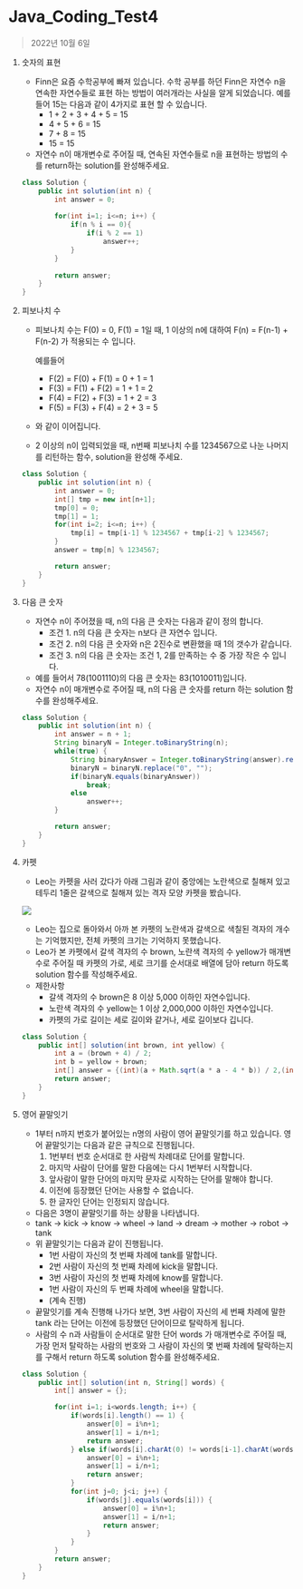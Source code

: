 # Java_Coding_Test4

> 2022년 10월 6일

1. 숫자의 표현

   - Finn은 요즘 수학공부에 빠져 있습니다. 수학 공부를 하던 Finn은 자연수 n을 연속한 자연수들로 표현 하는 방법이 여러개라는 사실을 알게 되었습니다. 예를들어 15는 다음과 같이 4가지로 표현 할 수 있습니다.
     - 1 + 2 + 3 + 4 + 5 = 15
     - 4 + 5 + 6 = 15
     - 7 + 8 = 15
     - 15 = 15
   - 자연수 n이 매개변수로 주어질 때, 연속된 자연수들로 n을 표현하는 방법의 수를 return하는 solution를 완성해주세요.

   ```java
   class Solution {
       public int solution(int n) {
           int answer = 0;
           
           for(int i=1; i<=n; i++) {
               if(n % i == 0){
                   if(i % 2 == 1)
                       answer++;
               }
           }
           
           return answer;
       }
   }
   ```

2. 피보나치 수

   - 피보나치 수는 F(0) = 0, F(1) = 1일 때, 1 이상의 n에 대하여 F(n) = F(n-1) + F(n-2) 가 적용되는 수 입니다.

     예를들어

     - F(2) = F(0) + F(1) = 0 + 1 = 1
     - F(3) = F(1) + F(2) = 1 + 1 = 2
     - F(4) = F(2) + F(3) = 1 + 2 = 3
     - F(5) = F(3) + F(4) = 2 + 3 = 5

   - 와 같이 이어집니다.

   - 2 이상의 n이 입력되었을 때, n번째 피보나치 수를 1234567으로 나눈 나머지를 리턴하는 함수, solution을 완성해 주세요.

   ```java
   class Solution {
       public int solution(int n) {
           int answer = 0;
           int[] tmp = new int[n+1];
           tmp[0] = 0;
           tmp[1] = 1;
           for(int i=2; i<=n; i++) {
               tmp[i] = tmp[i-1] % 1234567 + tmp[i-2] % 1234567;
           }
           answer = tmp[n] % 1234567;
   
           return answer;
       }
   }
   ```

3. 다음 큰 숫자

   - 자연수 n이 주어졌을 때, n의 다음 큰 숫자는 다음과 같이 정의 합니다.
     - 조건 1. n의 다음 큰 숫자는 n보다 큰 자연수 입니다.
     - 조건 2. n의 다음 큰 숫자와 n은 2진수로 변환했을 때 1의 갯수가 같습니다.
     - 조건 3. n의 다음 큰 숫자는 조건 1, 2를 만족하는 수 중 가장 작은 수 입니다.
   - 예를 들어서 78(1001110)의 다음 큰 숫자는 83(1010011)입니다.
   - 자연수 n이 매개변수로 주어질 때, n의 다음 큰 숫자를 return 하는 solution 함수를 완성해주세요.

   ```java
   class Solution {
       public int solution(int n) {
           int answer = n + 1;
           String binaryN = Integer.toBinaryString(n);
           while(true) {
               String binaryAnswer = Integer.toBinaryString(answer).replace("0", "");
               binaryN = binaryN.replace("0", "");
               if(binaryN.equals(binaryAnswer))
                   break;
               else
                   answer++;
           }
   
           return answer;
       }
   }
   ```

4. 카펫

   - Leo는 카펫을 사러 갔다가 아래 그림과 같이 중앙에는 노란색으로 칠해져 있고 테두리 1줄은 갈색으로 칠해져 있는 격자 모양 카펫을 봤습니다.

   ![](https://grepp-programmers.s3.ap-northeast-2.amazonaws.com/files/production/b1ebb809-f333-4df2-bc81-02682900dc2d/carpet.png)

   - Leo는 집으로 돌아와서 아까 본 카펫의 노란색과 갈색으로 색칠된 격자의 개수는 기억했지만, 전체 카펫의 크기는 기억하지 못했습니다.
   - Leo가 본 카펫에서 갈색 격자의 수 brown, 노란색 격자의 수 yellow가 매개변수로 주어질 때 카펫의 가로, 세로 크기를 순서대로 배열에 담아 return 하도록 solution 함수를 작성해주세요.
   - 제한사항
     - 갈색 격자의 수 brown은 8 이상 5,000 이하인 자연수입니다.
     - 노란색 격자의 수 yellow는 1 이상 2,000,000 이하인 자연수입니다.
     - 카펫의 가로 길이는 세로 길이와 같거나, 세로 길이보다 깁니다.

   ```java
   class Solution {
       public int[] solution(int brown, int yellow) {
           int a = (brown + 4) / 2;
           int b = yellow + brown;
           int[] answer = {(int)(a + Math.sqrt(a * a - 4 * b)) / 2,(int)(a - Math.sqrt(a * a - 4 * b)) / 2};
           return answer;
       }
   }
   ```

5. 영어 끝말잇기

   - 1부터 n까지 번호가 붙어있는 n명의 사람이 영어 끝말잇기를 하고 있습니다. 영어 끝말잇기는 다음과 같은 규칙으로 진행됩니다.
     1. 1번부터 번호 순서대로 한 사람씩 차례대로 단어를 말합니다.
     2. 마지막 사람이 단어를 말한 다음에는 다시 1번부터 시작합니다.
     3. 앞사람이 말한 단어의 마지막 문자로 시작하는 단어를 말해야 합니다.
     4. 이전에 등장했던 단어는 사용할 수 없습니다.
     5. 한 글자인 단어는 인정되지 않습니다.
   - 다음은 3명이 끝말잇기를 하는 상황을 나타냅니다.
   - tank → kick → know → wheel → land → dream → mother → robot → tank
   - 위 끝말잇기는 다음과 같이 진행됩니다.
     - 1번 사람이 자신의 첫 번째 차례에 tank를 말합니다.
     - 2번 사람이 자신의 첫 번째 차례에 kick을 말합니다.
     - 3번 사람이 자신의 첫 번째 차례에 know를 말합니다.
     - 1번 사람이 자신의 두 번째 차례에 wheel을 말합니다.
     - (계속 진행)
   - 끝말잇기를 계속 진행해 나가다 보면, 3번 사람이 자신의 세 번째 차례에 말한 tank 라는 단어는 이전에 등장했던 단어이므로 탈락하게 됩니다.
   - 사람의 수 n과 사람들이 순서대로 말한 단어 words 가 매개변수로 주어질 때, 가장 먼저 탈락하는 사람의 번호와 그 사람이 자신의 몇 번째 차례에 탈락하는지를 구해서 return 하도록 solution 함수를 완성해주세요.

   ```java
   class Solution {
       public int[] solution(int n, String[] words) {
           int[] answer = {};
   
           for(int i=1; i<words.length; i++) {
               if(words[i].length() == 1) {
                   answer[0] = i%n+1;
                   answer[1] = i/n+1;
                   return answer;
               } else if(words[i].charAt(0) != words[i-1].charAt(words[i-1].length()-1)) {
                   answer[0] = i%n+1;
                   answer[1] = i/n+1;
                   return answer;
               }
               for(int j=0; j<i; j++) {
                   if(words[j].equals(words[i])) {
                       answer[0] = i%n+1;
                       answer[1] = i/n+1;
                       return answer;
                   }
               }
           }
           return answer;
       }
   }
   ```